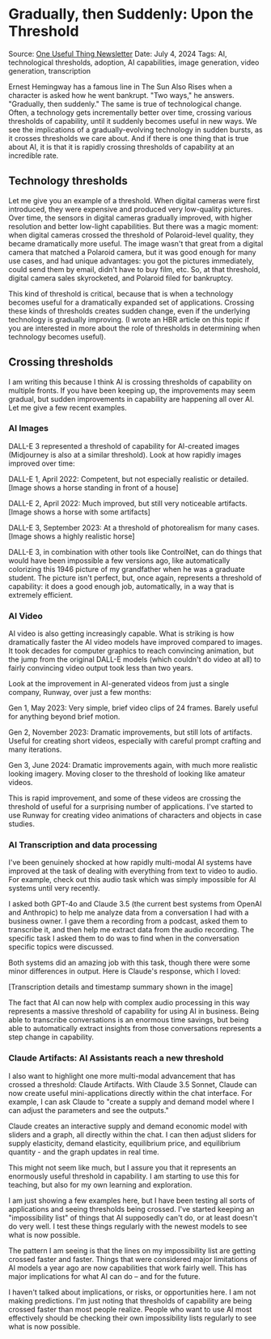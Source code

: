 # Gradually, then Suddenly: Upon the Threshold

Source: [One Useful Thing Newsletter](https://www.oneusefulthing.org/p/gradually-then-suddenly-upon-the)
Date: July 4, 2024
Tags: AI, technological thresholds, adoption, AI capabilities, image generation, video generation, transcription

Ernest Hemingway has a famous line in The Sun Also Rises when a character is asked how he went bankrupt. "Two ways," he answers. "Gradually, then suddenly." The same is true of technological change. Often, a technology gets incrementally better over time, crossing various thresholds of capability, until it suddenly becomes useful in new ways. We see the implications of a gradually-evolving technology in sudden bursts, as it crosses thresholds we care about. And if there is one thing that is true about AI, it is that it is rapidly crossing thresholds of capability at an incredible rate.

## Technology thresholds

Let me give you an example of a threshold. When digital cameras were first introduced, they were expensive and produced very low-quality pictures. Over time, the sensors in digital cameras gradually improved, with higher resolution and better low-light capabilities. But there was a magic moment: when digital cameras crossed the threshold of Polaroid-level quality, they became dramatically more useful. The image wasn't that great from a digital camera that matched a Polaroid camera, but it was good enough for many use cases, and had unique advantages: you got the pictures immediately, could send them by email, didn't have to buy film, etc. So, at that threshold, digital camera sales skyrocketed, and Polaroid filed for bankruptcy.

This kind of threshold is critical, because that is when a technology becomes useful for a dramatically expanded set of applications. Crossing these kinds of thresholds creates sudden change, even if the underlying technology is gradually improving. (I wrote an HBR article on this topic if you are interested in more about the role of thresholds in determining when technology becomes useful).

## Crossing thresholds

I am writing this because I think AI is crossing thresholds of capability on multiple fronts. If you have been keeping up, the improvements may seem gradual, but sudden improvements in capability are happening all over AI. Let me give a few recent examples.

### AI Images

DALL-E 3 represented a threshold of capability for AI-created images (Midjourney is also at a similar threshold). Look at how rapidly images improved over time:

DALL-E 1, April 2022: Competent, but not especially realistic or detailed. [Image shows a horse standing in front of a house]

DALL-E 2, April 2022: Much improved, but still very noticeable artifacts. [Image shows a horse with some artifacts]

DALL-E 3, September 2023: At a threshold of photorealism for many cases. [Image shows a highly realistic horse]

DALL-E 3, in combination with other tools like ControlNet, can do things that would have been impossible a few versions ago, like automatically colorizing this 1946 picture of my grandfather when he was a graduate student. The picture isn't perfect, but, once again, represents a threshold of capability: it does a good enough job, automatically, in a way that is extremely efficient.

### AI Video

AI video is also getting increasingly capable. What is striking is how dramatically faster the AI video models have improved compared to images. It took decades for computer graphics to reach convincing animation, but the jump from the original DALL-E models (which couldn't do video at all) to fairly convincing video output took less than two years.

Look at the improvement in AI-generated videos from just a single company, Runway, over just a few months:

Gen 1, May 2023: Very simple, brief video clips of 24 frames. Barely useful for anything beyond brief motion.

Gen 2, November 2023: Dramatic improvements, but still lots of artifacts. Useful for creating short videos, especially with careful prompt crafting and many iterations.

Gen 3, June 2024: Dramatic improvements again, with much more realistic looking imagery. Moving closer to the threshold of looking like amateur videos.

This is rapid improvement, and some of these videos are crossing the threshold of useful for a surprising number of applications. I've started to use Runway for creating video animations of characters and objects in case studies.

### AI Transcription and data processing

I've been genuinely shocked at how rapidly multi-modal AI systems have improved at the task of dealing with everything from text to video to audio. For example, check out this audio task which was simply impossible for AI systems until very recently.

I asked both GPT-4o and Claude 3.5 (the current best systems from OpenAI and Anthropic) to help me analyze data from a conversation I had with a business owner. I gave them a recording from a podcast, asked them to transcribe it, and then help me extract data from the audio recording. The specific task I asked them to do was to find when in the conversation specific topics were discussed.

Both systems did an amazing job with this task, though there were some minor differences in output. Here is Claude's response, which I loved:

[Transcription details and timestamp summary shown in the image]

The fact that AI can now help with complex audio processing in this way represents a massive threshold of capability for using AI in business. Being able to transcribe conversations is an enormous time savings, but being able to automatically extract insights from those conversations represents a step change in capability.

### Claude Artifacts: AI Assistants reach a new threshold

I also want to highlight one more multi-modal advancement that has crossed a threshold: Claude Artifacts. With Claude 3.5 Sonnet, Claude can now create useful mini-applications directly within the chat interface. For example, I can ask Claude to "create a supply and demand model where I can adjust the parameters and see the outputs."

Claude creates an interactive supply and demand economic model with sliders and a graph, all directly within the chat. I can then adjust sliders for supply elasticity, demand elasticity, equilibrium price, and equilibrium quantity - and the graph updates in real time.

This might not seem like much, but I assure you that it represents an enormously useful threshold in capability. I am starting to use this for teaching, but also for my own learning and exploration.

I am just showing a few examples here, but I have been testing all sorts of applications and seeing thresholds being crossed. I've started keeping an "impossibility list" of things that AI supposedly can't do, or at least doesn't do very well. I test these things regularly with the newest models to see what is now possible.

The pattern I am seeing is that the lines on my impossibility list are getting crossed faster and faster. Things that were considered major limitations of AI models a year ago are now capabilities that work fairly well. This has major implications for what AI can do – and for the future.

I haven't talked about implications, or risks, or opportunities here. I am not making predictions. I'm just noting that thresholds of capability are being crossed faster than most people realize. People who want to use AI most effectively should be checking their own impossibility lists regularly to see what is now possible.